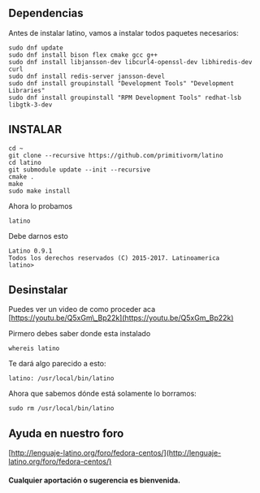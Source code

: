 ## Dependencias

Antes de instalar latino, vamos a instalar todos paquetes necesarios:

```
sudo dnf update
sudo dnf install bison flex cmake gcc g++ 
sudo dnf install libjansson-dev libcurl4-openssl-dev libhiredis-dev curl 
sudo dnf install redis-server jansson-devel 
sudo dnf install groupinstall "Development Tools" "Development Libraries" 
sudo dnf install groupinstall "RPM Development Tools" redhat-lsb libgtk-3-dev
```

## INSTALAR

```
cd ~
git clone --recursive https://github.com/primitivorm/latino
cd latino
git submodule update --init --recursive
cmake .
make
sudo make install
```

Ahora lo probamos

```
latino
```

Debe darnos esto

```
Latino 0.9.1
Todos los derechos reservados (C) 2015-2017. Latinoamerica
latino>
```

## Desinstalar

Puedes ver un video de como proceder aca [https://youtu.be/Q5xGm\_Bp22k](https://youtu.be/Q5xGm_Bp22k)

Pirmero debes saber donde esta instalado

```
whereis latino
```

Te dará algo parecido a esto:

```
latino: /usr/local/bin/latino
```

Ahora que sabemos dónde está solamente lo borramos:

```
sudo rm /usr/local/bin/latino
```

## Ayuda en nuestro foro

[http://lenguaje-latino.org/foro/fedora-centos/](http://lenguaje-latino.org/foro/fedora-centos/)

#### Cualquier aportación o sugerencia es bienvenida.




